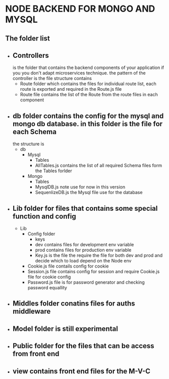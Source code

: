 # NODE BACKEND FOR MONGO AND MYSQL
## The folder list
 - ## Controllers
    is the folder that contains the backend components of your application if you you don't adapt microservices technique. the pattern of the controller is the file structure contains
    - Route folder which contains the files for individual route list, each route is exported and required in the Route.js file
    - Route file  contains the list of the Route from the route files in each component
- ## db folder contains the config for the mysql and mongo db database. in this folder is the file for each Schema
  the structure is 
  - db
    - Mysql
        - Tables
        - AllTables.js contains the list of all required Schema files form the Tables forlder
    - Mongo
        - Tables
        - MysqlDB.js note use for now in this version
        - SequenlizeDB.js the Mysql file use for the database
- ## Lib folder for files that contains some special function and config 
   - Lib
        - Config folder
            - keys
            - dev  contains files for development env variable 
            - prod contains files for production env variable
            - Key.js is the file the require the file for both dev and prod and decide which to load depend on the Node env
        - Cookie.js file contails config for cookie
        - Session.js file contains config for session and require Cookie.js file for cookie config
        - Password.js file is for password generator and checking password equallity
- ## Middles folder  conatins files for auths middleware
- ## Model folder is still experimental
- ## Public folder for the files that can be access from front end
- ## view contains front end files for the M-V-C 
